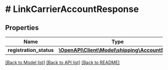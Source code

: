 # # LinkCarrierAccountResponse

## Properties

Name | Type | Description | Notes
------------ | ------------- | ------------- | -------------
**registration_status** | [**\OpenAPI\Client\Model\shipping\AccountStatus**](AccountStatus.md) |  | [optional]

[[Back to Model list]](../../README.md#models) [[Back to API list]](../../README.md#endpoints) [[Back to README]](../../README.md)
